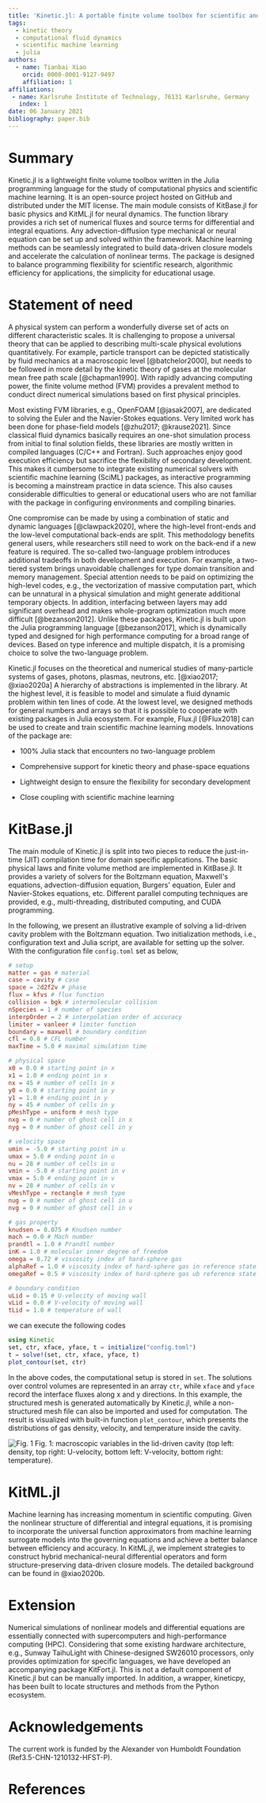 ```yaml
---
title: 'Kinetic.jl: A portable finite volume toolbox for scientific and neural computing'
tags:
  - kinetic theory
  - computational fluid dynamics
  - scientific machine learning
  - julia
authors:
  - name: Tianbai Xiao
    orcid: 0000-0001-9127-9497
    affiliation: 1
affiliations:
 - name: Karlsruhe Institute of Technology, 76131 Karlsruhe, Germany
   index: 1
date: 06 January 2021
bibliography: paper.bib
---
```


# Summary

Kinetic.jl is a lightweight finite volume toolbox written in the Julia programming language for the study of computational physics and scientific machine learning.
It is an open-source project hosted on GitHub and distributed under the MIT license.
The main module consists of KitBase.jl for basic physics and KitML.jl for neural dynamics.
The function library provides a rich set of numerical fluxes and source terms for differential and integral equations.
Any advection-diffusion type mechanical or neural equation can be set up and solved within the framework.
Machine learning methods can be seamlessly integrated to build data-driven closure models and accelerate the calculation of nonlinear terms.
The package is designed to balance programming flexibility for scientific research, algorithmic efficiency for applications, the simplicity for educational usage.

# Statement of need

A physical system can perform a wonderfully diverse set of acts on different characteristic scales.
It is challenging to propose a universal theory that can be applied to describing multi-scale physical evolutions quantitatively.
For example, particle transport can be depicted statistically by fluid mechanics at a macroscopic level [@batchelor2000], but needs to be followed in more detail by the kinetic theory of gases at the molecular mean free path scale [@chapman1990].
With rapidly advancing computing power, the finite volume method (FVM) provides a prevalent method to conduct direct numerical simulations based on first physical principles.

Most existing FVM libraries, e.g., OpenFOAM [@jasak2007], are dedicated to solving the Euler and the Navier-Stokes equations.
Very limited work has been done for phase-field models [@zhu2017; @krause2021].
Since classical fluid dynamics basically requires an one-shot simulation process from initial to final solution fields, these libraries are mostly written in compiled languages (C/C++ and Fortran).
Such approaches enjoy good execution efficiency but sacrifice the flexibility of secondary development.
This makes it cumbersome to integrate existing numerical solvers with scientific machine learning (SciML) packages, as interactive programming is becoming a mainstream practice in data science.
This also causes considerable difficulties to general or educational users who are not familiar with the package in configuring environments and compiling binaries.

One compromise can be made by using a combination of static and dynamic languages [@clawpack2020], where the high-level front-ends and the low-level computational back-ends are split.
This methodology benefits general users, while researchers still need to work on the back-end if a new feature is required. 
The so-called two-language problem introduces additional tradeoffs in both development and execution.
For example, a two-tiered system brings unavoidable challenges for type domain transition and memory management.
Special attention needs to be paid on optimizing the high-level codes, e.g., the vectorization of massive computation part, which can be unnatural in a physical simulation and might generate additional temporary objects. 
In addition, interfacing between layers may add significant overhead and makes whole-program optimization much more difficult [@bezanson2012].
Unlike these packages, Kinetic.jl is built upon the Julia programming language [@bezanson2017], which is dynamically typed and designed for high performance computing for a broad range of devices. 
Based on type inference and multiple dispatch, it is a promising choice to solve the two-language problem.

Kinetic.jl focuses on the theoretical and numerical studies of many-particle systems of gases, photons, plasmas, neutrons, etc. [@xiao2017; @xiao2020a]
A hierarchy of abstractions is implemented in the library.
At the highest level, it is feasible to model and simulate a fluid dynamic problem within ten lines of code. 
At the lowest level, we designed methods for general numbers and arrays so that it is possible to cooperate with existing packages in Julia ecosystem.
For example, Flux.jl [@Flux2018] can be used to create and train scientific machine learning models.
Innovations of the package are:

- 100% Julia stack that encounters no two-language problem

- Comprehensive support for kinetic theory and phase-space equations

- Lightweight design to ensure the flexibility for secondary development

- Close coupling with scientific machine learning

# KitBase.jl

The main module of Kinetic.jl is split into two pieces to reduce the just-in-time (JIT) compilation time for domain specific applications.
The basic physical laws and finite volume method are implemented in KitBase.jl.
It provides a variety of solvers for the Boltzmann equation, Maxwell's equations, advection-diffusion equation, Burgers' equation, Euler and Navier-Stokes equations, etc.
Different parallel computing techniques are provided, e.g., multi-threading, distributed computing, and CUDA programming.

In the following, we present an illustrative example of solving a lid-driven cavity problem with the Boltzmann equation. 
Two initialization methods, i.e., configuration text and Julia script, are available for setting up the solver.
With the configuration file `config.toml` set as below,
```toml
# setup
matter = gas # material
case = cavity # case
space = 2d2f2v # phase
flux = kfvs # flux function
collision = bgk # intermolecular collision
nSpecies = 1 # number of species
interpOrder = 2 # interpolation order of accuracy
limiter = vanleer # limiter function
boundary = maxwell # boundary condition
cfl = 0.8 # CFL number
maxTime = 5.0 # maximal simulation time

# physical space
x0 = 0.0 # starting point in x
x1 = 1.0 # ending point in x
nx = 45 # number of cells in x
y0 = 0.0 # starting point in y
y1 = 1.0 # ending point in y
ny = 45 # number of cells in y
pMeshType = uniform # mesh type
nxg = 0 # number of ghost cell in x
nyg = 0 # number of ghost cell in y

# velocity space
umin = -5.0 # starting point in u
umax = 5.0 # ending point in u
nu = 28 # number of cells in u
vmin = -5.0 # starting point in v
vmax = 5.0 # ending point in v
nv = 28 # number of cells in v
vMeshType = rectangle # mesh type
nug = 0 # number of ghost cell in u
nvg = 0 # number of ghost cell in v

# gas property
knudsen = 0.075 # Knudsen number
mach = 0.0 # Mach number
prandtl = 1.0 # Prandtl number
inK = 1.0 # molecular inner degree of freedom
omega = 0.72 # viscosity index of hard-sphere gas
alphaRef = 1.0 # viscosity index of hard-sphere gas in reference state
omegaRef = 0.5 # viscosity index of hard-sphere gas ub reference state

# boundary condition
uLid = 0.15 # U-velocity of moving wall
vLid = 0.0 # V-velocity of moving wall
tLid = 1.0 # temperature of wall
```

we can execute the following codes
```julia
using Kinetic
set, ctr, xface, yface, t = initialize("config.toml")
t = solve!(set, ctr, xface, yface, t)
plot_contour(set, ctr)
```

In the above codes, the computational setup is stored in `set`. 
The solutions over control volumes are represented in an array `ctr`, while `xface` and `yface` record the interface fluxes along x and y directions.
In this example, the structured mesh is generated automatically by Kinetic.jl, while a non-structured mesh file can also be imported and used for computation.
The result is visualized with built-in function `plot_contour`, which presents the distributions of gas density, velocity, and temperature inside the cavity.

![Fig. 1](cavity.png)
Fig. 1: macroscopic variables in the lid-driven cavity (top left: density, top right: U-velocity, bottom left: V-velocity, bottom right: temperature).

# KitML.jl

Machine learning has increasing momentum in scientific computing.
Given the nonlinear structure of differential and integral equations, it is promising to incorporate the universal function approximators from machine learning surrogate models into the governing equations and achieve a better balance between efficiency and accuracy.
In KitML.jl, we implement strategies to construct hybrid mechanical-neural differential operators and form structure-preserving data-driven closure models.
The detailed background can be found in @xiao2020b.

# Extension

Numerical simulations of nonlinear models and differential equations are essentially connected with supercomputers and high-performance computing (HPC). 
Considering that some existing hardware architecture, e.g., Sunway TaihuLight with Chinese-designed SW26010 processors, only provides optimization for specific languages, we have developed an accompanying package KitFort.jl.
This is not a default component of Kinetic.jl but can be manually imported.
In addition, a wrapper, kineticpy, has been built to locate structures and methods from the Python ecosystem. 

# Acknowledgements

The current work is funded by the Alexander von Humboldt Foundation (Ref3.5-CHN-1210132-HFST-P).

# References

